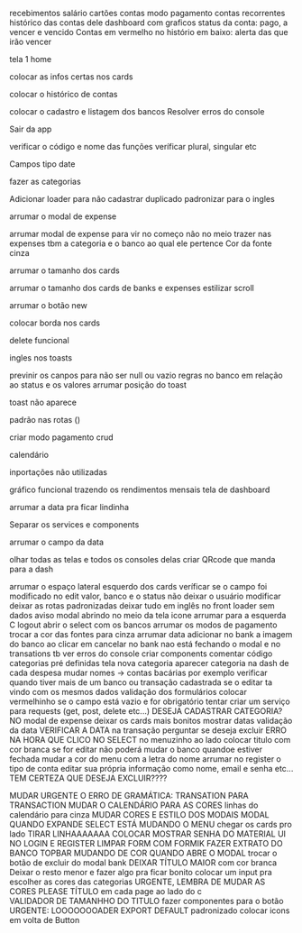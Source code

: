 recebimentos
salário
cartões
contas
modo pagamento
contas recorrentes
histórico das contas dele
dashboard com graficos
status da conta: pago, a vencer e vencido
Contas em vermelho no histório em baixo: alerta das que irão vencer

tela 1 home

colocar as infos certas nos cards

colocar o histórico de contas

colocar o cadastro e listagem dos bancos
Resolver erros do console

Sair da app

verificar o código e nome das funções
veríficar plural, singular etc

Campos tipo date

fazer as categorias

Adicionar loader para não cadastrar duplicado
padronizar para o ingles

arrumar o modal de expense

arrumar modal de expense para vir no começo não no meio
trazer nas expenses tbm a categoria e o banco ao qual ele pertence
Cor da fonte cinza

arrumar o tamanho dos cards

arrumar o tamanho dos cards de banks e expenses
estilizar scroll

arrumar o botão new

colocar borda nos cards

delete funcional

ingles nos toasts

previnir os canpos para não ser null ou vazio
regras no banco em relação ao status e os valores
arrumar posição do toast

toast não aparece

padrão nas rotas ()

criar modo pagamento crud

calendário

inportações não utilizadas

gráfico funcional trazendo os rendimentos mensais
tela de dashboard

arrumar a data pra ficar lindinha

Separar os services e components

arrumar o campo da data

olhar todas as telas e todos os consoles delas
criar QRcode que manda para a dash

arrumar o espaço lateral esquerdo dos cards
veríficar se o campo foi modificado no edit
valor, banco e o status não deixar o usuário modificar
deixar as rotas padronizadas
deixar tudo em inglês no front
loader 
sem dados aviso
modal abrindo no meio da tela
icone arrumar para a esquerda C
logout 
abrir o select com os bancos
arrumar os modos de pagamento
trocar a cor das fontes para cinza
arrumar data
adicionar no bank a imagem do banco
ao clicar em cancelar no bank nao está fechando o modal e no transations tb
ver erros do console
criar components 
comentar código
categorias pré definidas 
tela nova categoria
aparecer categoria na dash de cada despesa
mudar nomes -> contas bacárias por exemplo
verificar quando tiver mais de um banco ou transação cadastrada se o editar ta vindo com os mesmos dados
validação dos formulários
colocar vermelhinho se o campo está vazio e for obrigatório
tentar criar um serviço para requests (get, post, delete etc...)
DESEJA CADASTRAR CATEGORIA? NO modal de expense
deixar os cards mais bonitos
mostrar datas
validação da data
VERIFICAR A DATA  na transação
perguntar se deseja excluir 
ERRO NA HORA QUE CLICO NO SELECT no menuzinho ao lado
colocar titulo com cor branca
se for editar não poderá mudar o banco quandoe estiver fechada
mudar a cor do menu com a letra do nome
arrumar no register o tipo de conta
editar sua própria informação como nome, email e senha etc...
TEM CERTEZA QUE DESEJA EXCLUIR????

MUDAR URGENTE O ERRO DE GRAMÁTICA: TRANSATION PARA TRANSACTION
MUDAR O CALENDÁRIO PARA AS CORES
linhas do calendário para cinza
MUDAR CORES E ESTILO DOS MODAIS
MODAL QUANDO EXPANDE SELECT ESTÁ MUDANDO O MENU
chegar os cards pro lado
TIRAR LINHAAAAAAA
COLOCAR MOSTRAR SENHA DO MATERIAL UI NO LOGIN E REGISTER
LIMPAR FORM COM FORMIK
FAZER EXTRATO DO BANCO
TOPBAR MUDANDO DE COR QUANDO ABRE O MODAL
trocar o botão de excluir do modal bank
DEIXAR TÍTULO MAIOR com cor branca
Deixar o resto menor e fazer algo pra ficar bonito
colocar um input pra escolher as cores das categorias
URGENTE, LEMBRA DE MUDAR AS CORES PLEASE
TÍTULO em cada page ao lado do c    
VALIDADOR DE TAMANHHO DO TITULO
fazer componentes para o botão
URGENTE: LOOOOOOOADER
EXPORT DEFAULT padronizado
colocar icons em volta de Button
